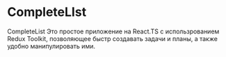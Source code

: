 # CompleteLIst
CompleteList
 Это простое приложение на React.TS с использрованием Redux Toolkit, позволяющее быстр создавать задачи и планы, а также удобно манипулировать ими.
 
